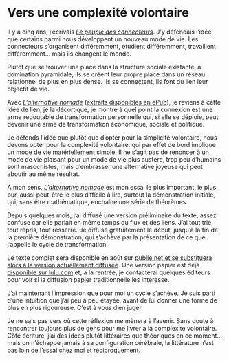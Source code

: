 # Vers une complexité volontaire

Il y a cinq ans, j’écrivais [*Le peuple des connecteurs*](https://tcrouzet.com/le-peuple-des-connecteurs/). J’y défendais l’idée que certains parmi nous développent un nouveau mode de vie. Les connecteurs s’organisent différemment, étudient différemment, travaillent différemment… mais ils changent le monde.<span id="more-18178"></span>

Plutôt que se trouver une place dans la structure sociale existante, à domination pyramidale, ils se créent leur propre place dans un réseau relationnel de plus en plus dense. Ils se connectent, ils font du lien leur objectif de vie.

Avec [*L’alternative nomade*](https://tcrouzet.com/alternative-nomade/) ([extraits disponibles en ePub](http://txt.tcrouzet.com/an20.epub)), je reviens à cette idée de lien, je la décortique, je montre à quel point la connexion est une arme redoutable de transformation personnelle qui, si elle se déploie, peut devenir une arme de transformation économique, sociale et politique.

Je défends l’idée que plutôt que d’opter pour la simplicité volontaire, nous devons opter pour la complexité volontaire, qui par effet de bord implique un mode de vie matériellement simple. Il ne s’agit pas de renoncer à un mode de vie plaisant pour un mode de vie plus austère, trop peu d’humains sont masochistes, mais d’embrasser une alternative joyeuse qui peut aboutir au même résultat.

À mon sens, [*L’alternative nomade*](https://tcrouzet.com/alternative-nomade/) est mon essai le plus important, le plus pur, aussi peut-être le plus difficile à lire, surtout la démonstration initiale, qui, sans être mathématique, enchaîne une série de théorèmes.

Depuis quelques mois, j’ai diffusé une version préliminaire du texte, assez confuse car elle parlait en même temps du flux et des liens. J’ai tout trié, tout repris, tout resserré. Je diffuse gratuitement le début, jusqu’à la fin de la première démonstration, qui s’achève par la présentation de ce que j’appelle le cycle de transformation.

Le texte complet sera disponible en août sur [publie.net et se substituera alors à la version actuellement diffusée](http://www.publie.net/tnc/spip.php?article314). Une version papier est déjà [disponible sur lulu.com](http://www.lulu.com/product/couverture-souple/lalternative-nomade-%28comic%29/12036901) et, à la rentrée, je contacterai quelques éditeurs pour voir si la diffusion papier traditionnelle les intéresse.

J’ai maintenant l’impression que pour moi un cycle s’achève. Je suis parti d’une intuition que j’ai peu à peu étayée, avant de lui donner une forme de plus en plus rigoureuse. C’est à vous d’en juger.

Je ne sais pas vers où cette réflexion me mènera à l’avenir. Sans doute à rencontrer toujours plus de gens pour me livrer à la complexité volontaire. Côté écriture, j’ai des idées plutôt littéraires que théoriques en ce moment… mais on n’échappe jamais à sa configuration cérébrale, la littérature n’est pas loin de l’essai chez moi et réciproquement.